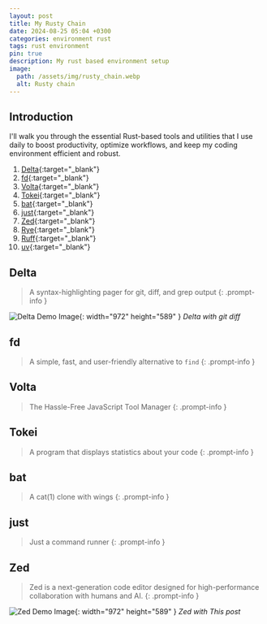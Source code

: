 ```yaml
---
layout: post
title: My Rusty Chain
date: 2024-08-25 05:04 +0300
categories: environment rust
tags: rust environment
pin: true
description: My rust based environment setup
image:
  path: /assets/img/rusty_chain.webp
  alt: Rusty chain
---
```


## Introduction

I'll walk you through the essential Rust-based tools and utilities that I use daily to boost productivity,
optimize workflows, and keep my coding environment efficient and robust.

1. [Delta](https://github.com/dandavison/delta){:target="_blank"}
2. [fd](https://github.com/sharkdp/fd){:target="_blank"}
3. [Volta](https://github.com/volta-cli/volta){:target="_blank"}
4. [Tokei](https://github.com/XAMPPRocky/tokei){:target="_blank"}
5. [bat](https://github.com/sharkdp/bat#readme){:target="_blank"}
6. [just](https://github.com/casey/just){:target="_blank"}
7. [Zed](https://zed.dev/){:target="_blank"}
8. [Rye](https://rye.astral.sh/){:target="_blank"}
9. [Ruff](https://docs.astral.sh/ruff/){:target="_blank"}
10. [uv](https://docs.astral.sh/uv/){:target="_blank"}

## Delta
> A syntax-highlighting pager for git, diff, and grep output
{: .prompt-info }

![Delta Demo Image](https://user-images.githubusercontent.com/52205/87230973-412eb900-c381-11ea-8aec-cc200290bd1b.png){: width="972" height="589" }
_Delta with git diff_

## fd
> A simple, fast, and user-friendly alternative to `find`
{: .prompt-info }

## Volta
> The Hassle-Free JavaScript Tool Manager
{: .prompt-info }

## Tokei
> A program that displays statistics about your code
{: .prompt-info }

## bat
> A cat(1) clone with wings
{: .prompt-info }

## just
> Just a command runner
{: .prompt-info }

## Zed
> Zed is a next-generation code editor designed for
high-performance collaboration with humans and AI.
{: .prompt-info }

![Zed Demo Image](/assets/img/rusty_path/zed1.bmp){: width="972" height="589" }
_Zed with This post_
